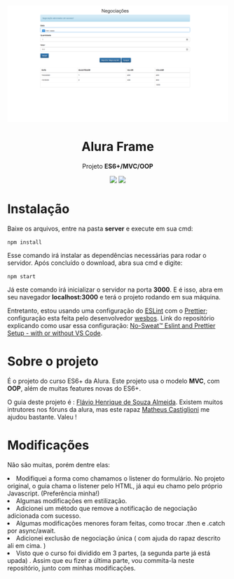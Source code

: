 <img src="img/Screenshot_1.png" align="center"></img>

<h1 align="center">Alura Frame</h1>
<p align="center">Projeto <strong>ES6+/MVC/OOP</strong></p>

<p align="center">
<img  src="https://img.shields.io/github/last-commit/tilucast/alura-frame?style=plastic"></img>
<img  src="https://img.shields.io/badge/ESLint-6.0.1-blue"></img>
</p>

# Instalação

Baixe os arquivos, entre na pasta **server** e execute em sua cmd:

```
npm install
```

Esse comando irá instalar as dependências necessárias para rodar o servidor.
Após concluído o download, abra sua cmd e digite:

```
npm start
```

Já este comando irá inicializar o servidor na porta **3000**. E é isso, abra em seu navegador **localhost:3000** e terá o projeto rodando em sua máquina.

Entretanto, estou usando uma configuração do <a href="https://eslint.org/">ESLint</a> com o <a href="https://prettier.io/">Prettier</a>; configuração esta feita pelo desenvolvedor <a href="https://github.com/wesbos">wesbos</a>.
Link do repositório explicando como usar essa configuração:
<a href="https://github.com/wesbos/eslint-config-wesbos">No-Sweat™ Eslint and Prettier Setup - with or without VS Code</a>.

# Sobre o projeto

É o projeto do curso ES6+ da Alura.
Este projeto usa o modelo **MVC**, com **OOP**, além de muitas features novas do ES6+.

O guia deste projeto é : <a href="https://github.com/flaviohenriquealmeida">Flávio Henrique de Souza Almeida</a>.
Existem muitos intrutores nos fóruns da alura, mas este rapaz <a href="https://github.com/mahenrique94">Matheus Castiglioni</a> me ajudou bastante. Valeu !

# Modificações

Não são muitas, porém dentre elas:

<li>Modifiquei a forma como chamamos o listener do formulário. No projeto original, o guia chama o listener pelo HTML, já aqui eu chamo pelo próprio Javascript. (Preferência minha!)</li>
<li>Algumas modificações em estilização.</li>
<li>Adicionei um método que remove a notificação de negociação adicionada com sucesso.</li>
<li>Algumas modificações menores foram feitas, como trocar .then e .catch por async/await.</li>
<li>Adicionei exclusão de negociação única ( com ajuda do rapaz descrito ali em cima. )</li>
<li>Visto que o curso foi dividido em 3 partes, (a segunda parte já está upada) . Assim que eu fizer a última parte, vou commita-la neste repositório, junto com minhas modificações.</li>
